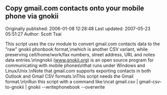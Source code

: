 ## Copy gmail.com contacts onto your mobile phone via gnokii 
Originally published: 2006-01-08 12:28:48 
Last updated: 2007-05-23 05:51:27 
Author: Scott Tsai 
 
This script uses the csv module to convert gmail.com contacts data to the "raw" gnokii phonbook format,\nwhich is another CSV variant, while preserving cell/home/work/fax numbers, street address, URL and notes data entries.\n\ngnokii (www.gnokii.org) is an open source program for communicating with mobile phones\nthat runs under Windows and Linux/Unix.\nNote that gmail.com supports exporting contacts in both Outlook and Gmail CSV formats.\nThis script needs the Gmail format.\n\nRun this script with a command like:\ncat gmail.csv | gmail-csv-to-gnokii | gnokii --writephonebook --overwrite